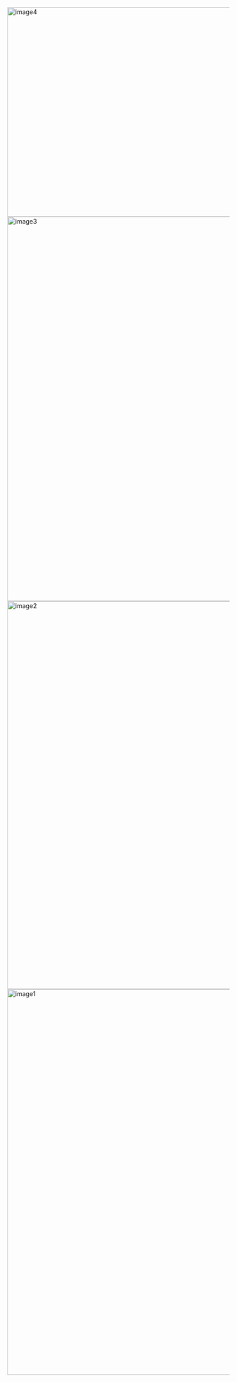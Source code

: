 <img width="1883" height="475" alt="image4" src="https://github.com/user-attachments/assets/e43d899f-5405-4b68-989c-fb3db07c1fec" />
<img width="1880" height="872" alt="image3" src="https://github.com/user-attachments/assets/7f5ba165-b968-49ec-bcc3-023ec02fd3a1" />
<img width="1903" height="880" alt="image2" src="https://github.com/user-attachments/assets/48948488-d5eb-4adc-9737-76d7ddbbc311" />
<img width="1888" height="875" alt="image1" src="https://github.com/user-attachments/assets/8bbab62e-e90d-453a-b126-fc18b9e98d2e" />
